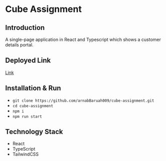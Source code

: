 # Cube Assignment

## Introduction
A single-page application in React and Typescript which shows a customer details portal.

## Deployed Link
[Link](https://cube-assignment-arnab.netlify.app/)

## Installation & Run

- ```git clone https://github.com/arnabBaruah009/cube-assignment.git```
- ```cd cube-assignment```
- ```npm i```
- ```npm run start```

## Technology Stack
- React
- TypeScript
- TailwindCSS
